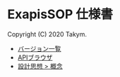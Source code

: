 # ExapisSOP 仕様書
Copyright (C) 2020 Takym.

- [バージョン一覧](../)
- [APIブラウザ](./api/index.md)
- [設計思想 > 概念](./architecture/concepts.md)
